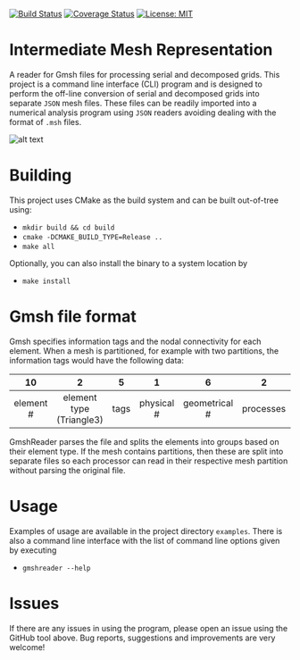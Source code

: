 [![Build Status](https://travis-ci.org/dbeurle/imr.svg?branch=master)](https://travis-ci.org/dbeurle/imr)
[![Coverage Status](https://coveralls.io/repos/github/dbeurle/imr/badge.svg?branch=master)](https://coveralls.io/github/dbeurle/imr?branch=master)
[![License: MIT](https://img.shields.io/badge/License-MIT-yellow.svg)](https://opensource.org/licenses/MIT)

# Intermediate Mesh Representation

A reader for Gmsh files for processing serial and decomposed grids.  This project is a command line interface (CLI) program and is designed to perform the off-line conversion of serial and decomposed grids into separate `JSON` mesh files.  These files can be readily imported into a numerical analysis program using `JSON` readers avoiding dealing with the format of `.msh` files.

![alt text](https://github.com/dbeurle/imr/blob/master/doc/images/feti.png "FETI example")

# Building

This project uses CMake as the build system and can be built out-of-tree using:
* `mkdir build && cd build`
* `cmake -DCMAKE_BUILD_TYPE=Release ..`
* `make all`

Optionally, you can also install the binary to a system location by

* `make install`

# Gmsh file format

Gmsh specifies information tags and the nodal connectivity for each element.  When a mesh is partitioned, for example with two partitions, the information tags would have the following data:

| 10 | 2 | 5 | 1 | 6 | 2 | 2 | -1 | 5 22 4 |
| :-: | :-: | :-: | :-: | :-: | :-: | :-: | :-: | :-: |
| element # | element type (Triangle3) | tags | physical # | geometrical # | processes | owner | ghost | `nodalConnectivity` |

GmshReader parses the file and splits the elements into groups based on their element type.  If the mesh contains partitions, then these are split into separate files so each processor can read in their respective mesh partition without parsing the original file.

# Usage

Examples of usage are available in the project directory `examples`.  There is also a command line interface with the list of command line options given by executing

* `gmshreader --help`

# Issues

If there are any issues in using the program, please open an issue using the GitHub tool above.  Bug reports, suggestions and improvements are very welcome!
